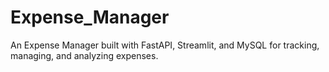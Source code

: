 # Expense_Manager
An Expense Manager built with FastAPI, Streamlit, and MySQL for tracking, managing, and analyzing expenses.

